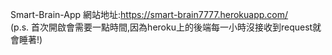 Smart-Brain-App
網站地址:https://smart-brain7777.herokuapp.com/    
(p.s. 首次開啟會需要一點時間,因為heroku上的後端每一小時沒接收到request就會睡著!)
